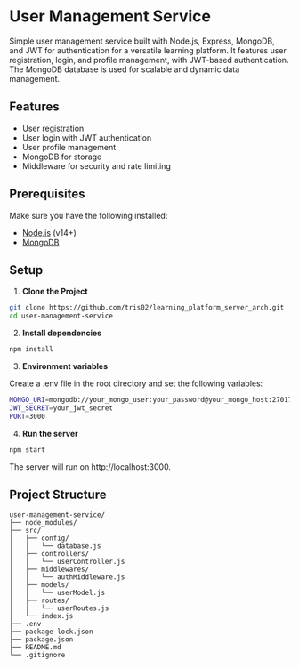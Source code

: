 # User Management Service

Simple user management service built with Node.js, Express, MongoDB, and JWT for authentication for a versatile learning platform. It features user registration, login, and profile management, with JWT-based authentication. The MongoDB database is used for scalable and dynamic data management.

## Features

- User registration
- User login with JWT authentication
- User profile management
- MongoDB for storage
- Middleware for security and rate limiting

## Prerequisites

Make sure you have the following installed:
- [Node.js](https://nodejs.org/en/download/) (v14+)
- [MongoDB](https://www.mongodb.com/)

## Setup

1. **Clone the Project**

```bash
git clone https://github.com/tris02/learning_platform_server_arch.git
cd user-management-service
```

2. **Install dependencies**

```bash
npm install
```

3. **Environment variables**

Create a .env file in the root directory and set the following variables:

```bash
MONGO_URI=mongodb://your_mongo_user:your_password@your_mongo_host:27017
JWT_SECRET=your_jwt_secret
PORT=3000
```

4. **Run the server**

```bash
npm start
```

The server will run on http://localhost:3000.

## Project Structure

```
user-management-service/
├── node_modules/
├── src/
│   ├── config/
│   │   └── database.js
│   ├── controllers/
│   │   └── userController.js
│   ├── middlewares/
│   │   └── authMiddleware.js
│   ├── models/
│   │   └── userModel.js
│   ├── routes/
│   │   └── userRoutes.js
│   └── index.js
├── .env
├── package-lock.json
├── package.json
├── README.md
└── .gitignore
```